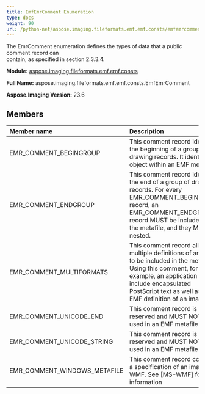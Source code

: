 ```yaml
---
title: EmfEmrComment Enumeration
type: docs
weight: 90
url: /python-net/aspose.imaging.fileformats.emf.emf.consts/emfemrcomment/
---
```


The EmrComment enumeration defines the types of data that a public comment record can<br/>            contain, as specified in section 2.3.3.4.

**Module:** [aspose.imaging.fileformats.emf.emf.consts](/imaging/python-net/aspose.imaging.fileformats.emf.emf.consts/)

**Full Name:** aspose.imaging.fileformats.emf.emf.consts.EmfEmrComment

**Aspose.Imaging Version:** 23.6

## **Members**
| **Member name** | **Description** |
| :- | :- |
| EMR_COMMENT_BEGINGROUP | This comment record identifies the beginning of a group of drawing records. It identifies an object within an EMF metafile |
| EMR_COMMENT_ENDGROUP | This comment record identifies the end of a group of drawing records. For every EMR_COMMENT_BEGINGROUP<br/>            record, an EMR_COMMENT_ENDGROUP record MUST be included in the metafile, and they MAY be nested. |
| EMR_COMMENT_MULTIFORMATS | This comment record allows multiple definitions of an image to be included in the metafile. <br/>            Using this comment, for example, an application can include encapsulated PostScript text as well as an EMF definition of an image. |
| EMR_COMMENT_UNICODE_END | This comment record is reserved and MUST NOT be used in an EMF metafile |
| EMR_COMMENT_UNICODE_STRING | This comment record is reserved and MUST NOT be used in an EMF metafile |
| EMR_COMMENT_WINDOWS_METAFILE | This comment record contains a specification of an image in WMF. See [MS-WMF] for more information |
